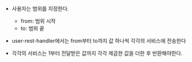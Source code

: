 - 사용자는 범위를 지정한다.

  - from: 범위 시작
  - to: 범위 끝

- user-rest-handler에서는 from부터 to까지 값 하나씩 각각의 서비스에 전송한다
- 각각의 서비스는 1부터 전달받은 값까지 각각 제곱한 값을 더한 후 반환해야한다.
